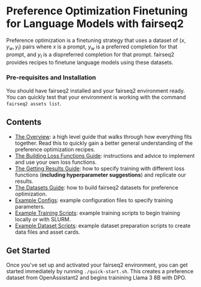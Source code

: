 # Preference Optimization Finetuning for Language Models with fairseq2
Preference optimization is a finetuning strategy that uses a dataset of $(x, y_w, y_l)$ pairs where $x$ is a prompt, $y_w$ is a preferred completion for that prompt, and $y_l$ is a dispreferred completion for that prompt. fairseq2 provides recipes to finetune language models using these datasets. 

### Pre-requisites and Installation
You should have fairseq2 installed and your fairseq2 environment ready. You can quickly test that your environment is working with the command `fairseq2 assets list`. 

## Contents
- [The Overview](OVERVIEW.md): a high level guide that walks through how everything fits together. Read this to quickly gain a better general understanding of the preference optimization recipes.
- [The Building Loss Functions Guide](loss_functions/BUILDING_LOSS_FUNCTIONS.md): instructions and advice to implement and use your own loss functions. 
- [The Getting Results Guide](loss_functions/USING_LOSS_FUNCTIONS.md): how to specify training with different loss functions (**including hyperparameter suggestions**) and replicate our results.
- [The Datasets Guide](datasets/DATASETS.md): how to build fairseq2 datasets for preference optimization.
- [Example Configs](example_configurations/): example configuration files to specify training parameters.
- [Example Training Scripts](example_training_scripts/): example training scripts to begin training locally or with SLURM. 
- [Example Dataset Scripts](datasets/): example dataset preparation scripts to create data files and asset cards.

## Get Started
Once you've set up and activated your fairseq2 environment, you can get started immediately by running `./quick-start.sh`. This creates a preference dataset from OpenAssistant2 and begins trainining Llama 3 8B with DPO. 

